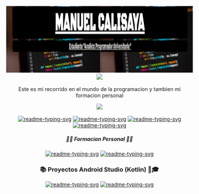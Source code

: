 <img src="Portada.png" alt="Texto Alternativo" width="200%" height="180" />
<div align="center">
  <img src="https://readme-typing-svg.demolab.com?font=Fira+Code&size=30&duration=1200&pause=1000&color=FF00E0&center=true&width=635&lines= Formacion Personal y professional👔"/>
</div>
<p align="center" "FFFF00">Este es mi recorrido en el mundo de la programacion y tambien mi formacion personal </p>
<div align="center">
  <img src="https://readme-typing-svg.demolab.com?font=Fira+Code&size=18&duration=1200&pause=1000&color=23FF00&center=true&width=635&lines= Formacion en Programacion 💻👨🏽‍💼"/>
</div>
<p align="center">
  <a href="https://github.com/Calisaya-Manuel/Analista-Programador-Universitario.git"><img width="280" src="https://github-readme-stats.vercel.app/api/pin/?username=Calisaya-Manuel&repo=Analista-Programador-Universitario&theme=react&bg_color=235702&title_color=FFFF00&icon_color=AA00FF&hide_border=true&show_icons=false" alt="readme-typing-svg"></a>
  <a href="https://github.com/Calisaya-Manuel/Capacitacion-C.git"><img width="280" src="https://github-readme-stats.vercel.app/api/pin/?username=Calisaya-Manuel&repo=Capacitacion-C&theme=react&bg_color=235702&title_color=FFFF00&icon_color=AA00FF&hide_border=true&show_icons=false" alt="readme-typing-svg"></a>
  <a href="https://github.com/Calisaya-Manuel/Capacitacion-HTML-CSS.git"><img width="280" src="https://github-readme-stats.vercel.app/api/pin/?username=Calisaya-Manuel&repo=Capacitacion-HTML-CSS&theme=react&bg_color=235702&title_color=FFFF00&icon_color=AA00FF&hide_border=true&show_icons=false" alt="readme-typing-svg"></a>
  <a href="https://github.com/Calisaya-Manuel/Capacitacion_Android.git"><img width="280" src="https://github-readme-stats.vercel.app/api/pin/?username=Calisaya-Manuel&repo=Capacitacion_Android&theme=react&bg_color=235702&title_color=FFFF00&icon_color=AA00FF&hide_border=true&show_icons=false" alt="readme-typing-svg"></a>
</p>
<h5 align="center">📙📙 Formacion Personal 🧢🎒</h5>
<p align="center">
  <a href="https://github.com/Calisaya-Manuel/Cajero-de-Super-e-Hiper-Mercado.git"><img width="280" src="https://github-readme-stats.vercel.app/api/pin/?username=Calisaya-Manuel&repo=Cajero-de-Super-e-Hiper-Mercado&theme=react&bg_color=570202&title_color=AA00FF&icon_color=FFFF00&hide_border=true&show_icons=false" alt="readme-typing-svg"></a>
  <a href="https://github.com/Calisaya-Manuel/Herramientas-Financieras-Para-Emprendedores.git"><img width="280" src="https://github-readme-stats.vercel.app/api/pin/?username=Calisaya-Manuel&repo=Herramientas-Financieras-Para-Emprendedores&theme=react&bg_color=570202&title_color=AA00FF&icon_color=FFFF00&hide_border=true&show_icons=false" alt="readme-typing-svg"></a>
</p>
<h3 align="center" >📚 Proyectos Android Studio (Kotlin) 👔🎓</h3>
<p align="center">
  <a href="https://github.com/Calisaya-Manuel/Juego_Memoria.git"><img width="280" src="https://github-readme-stats.vercel.app/api/pin/?username=Calisaya-Manuel&repo=Juego_Memoria&theme=react&bg_color=025757&title_color=3AFF00&icon_color=00F3FF&hide_border=true&show_icons=false" alt="readme-typing-svg"></a>
  <a href="https://github.com/Calisaya-Manuel/_Mis_Tareas_.git"><img width="280" src="https://github-readme-stats.vercel.app/api/pin/?username=Calisaya-Manuel&repo=_Mis_Tareas_&theme=react&bg_color=025757&title_color=3AFF00&icon_color=00F3FF&hide_border=true&show_icons=false" alt="readme-typing-svg"></a>
</p>


